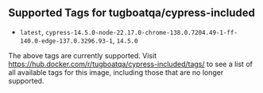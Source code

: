 ## Supported Tags for tugboatqa/cypress-included

* `latest`, `cypress-14.5.0-node-22.17.0-chrome-138.0.7204.49-1-ff-140.0-edge-137.0.3296.93-1`, `14.5.0`

The above tags are currently supported. Visit https://hub.docker.com/r/tugboatqa/cypress-included/tags/ to see a list of all available tags for this image, including those that are no longer supported.
